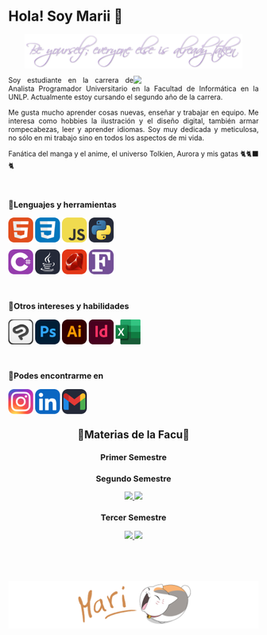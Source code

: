 <h1>Hola! Soy Marii 🌱</h1>

<p align="center">
  <img align="center" src="https://github.com/Marimari2342/Marimari2342.github.io/blob/main/imagenes/oscarW.png" alt="oscwilde" height="70"/>
</p>


<img align="right" src="https://github-readme-stats.vercel.app/api?username=Marimari2342&show_icons=true&title_color=ffffff&icon_color=9F33FF&text_color=9f9f9f&bg_color=000000&border_color=9F33FF&include_all_commits=true" width="50%">
<!--
<img align="right" src="https://github-readme-stats.vercel.app/api/top-langs/?username=Marimari2342&show_icons=true&title_color=ffffff&icon_color=9F33FF&text_color=9f9f9f&bg_color=000000&border_color=9F33FF&include_all_commits=true"  width="50%">-->

<p align="justify" >Soy estudiante en la carrera de Analista Programador Universitario en la Facultad de Informática en la UNLP. Actualmente estoy cursando el segundo año de la carrera.</p>
<p align="justify" >Me gusta mucho aprender cosas nuevas, enseñar y trabajar en equipo. Me interesa como hobbies la ilustración y el diseño digital, también armar rompecabezas, leer y aprender idiomas. Soy muy dedicada y meticulosa, no sólo en mi trabajo sino en todos los aspectos de mi vida.</p>
<p align="justify" >Fanática del manga y el anime, el universo Tolkien, Aurora y mis gatas 🐈🐈‍⬛🐈</p>
<br>

<h3>🍄Lenguajes y herramientas</h3>

<p align="left">
  <img align="center" src="https://github.com/tandpfun/skill-icons/blob/main/icons/HTML.svg" alt="html" height="50" width="50" />
  <img align="center" src="https://github.com/tandpfun/skill-icons/blob/main/icons/CSS.svg" alt="css" height="50" width="50" />
  <img align="center" src="https://github.com/tandpfun/skill-icons/blob/main/icons/JavaScript.svg" alt="javascript" height="50" width="50" />
  <img align="center" src="https://github.com/tandpfun/skill-icons/blob/main/icons/Python-Dark.svg" alt="python" height="50" width="50" />
</p>
<p align="left">
  <img align="center" src="https://github.com/tandpfun/skill-icons/blob/main/icons/CS.svg" alt="c#" height="50" width="50" />
  <img align="center" src="https://github.com/tandpfun/skill-icons/blob/main/icons/Java-Dark.svg" alt="java" height="50" width="50" />
  <img align="center" src="https://github.com/tandpfun/skill-icons/blob/main/icons/Ruby.svg" alt="ruby" height="50" width="50" />
  <img align="center" src="https://github.com/tandpfun/skill-icons/blob/main/icons/Fortran.svg" alt="fortran" height="50" width="50" />
</p><br>


<h3>🍒Otros intereses y habilidades</h3>

<p align="left">
  <img align="center" src="https://github.com/Marimari2342/Marimari2342.github.io/blob/main/imagenes/clip.png" alt="clip" height="50" width="50" />
  <img align="center" src="https://github.com/tandpfun/skill-icons/blob/main/icons/Photoshop.svg" alt="photoshop" height="50" width="50" />
  <img align="center" src="https://github.com/tandpfun/skill-icons/blob/main/icons/Illustrator.svg" alt="illust" height="50" width="50" />
  <img align="center" src="https://github.com/Marimari2342/Marimari2342.github.io/blob/main/imagenes/indesign.png" alt="indesign" height="50" width="50" />
  <img align="center" src="https://github.com/Marimari2342/Marimari2342.github.io/blob/main/imagenes/excel.png" alt="excel" height="50" width="50" />
</p><br>


<h3>🌵Podes encontrarme en</h3>

<p align="left">
  <a href="https://www.instagram.com/marianroj" target="blank"><img align="center" src="https://github.com/tandpfun/skill-icons/blob/main/icons/Instagram.svg" alt="mariinsta" height="50" width="50" /></a>
  <a href="https://www.linkedin.com/in/marianroj/" target="blank"><img align="center" src="https://github.com/tandpfun/skill-icons/blob/main/icons/LinkedIn.svg" alt="mariin" height="50" width="50"/></a>
  <a href="mailto:marianroj.2342@gmail.com" target="blank"><img align="center" src="https://github.com/tandpfun/skill-icons/blob/main/icons/Gmail-Dark.svg" alt="mariemail" height="50" width="50"/></a>  
</p>

<h2 align="center">🌸Materias de la Facu🍏</h2>
<div align="center">
<h3>Primer Semestre</h3>

<h3>Segundo Semestre</h3>
    <a href="https://github.com/Marimari2342/Arquitectura-de-Computadoras">
      <img height="120px" src="https://github-readme-stats.vercel.app/api/pin/?username=Marimari2342&repo=Arquitectura-de-Computadoras&title_color=ffffff&icon_color=9F33FF&text_color=9f9f9f&bg_color=000000&border_color=9F33FF"/>
    </a> 
    <a href="https://github.com/Marimari2342/Taller-de-Programacion">
      <img height="120px" src="https://github-readme-stats.vercel.app/api/pin/?username=Marimari2342&repo=Taller-de-Programacion&title_color=ffffff&icon_color=9F33FF&text_color=9f9f9f&bg_color=000000&border_color=9F33FF"/>
    </a>  

<h3>Tercer Semestre</h3>
    <a href="https://github.com/Marimari2342/Seminario.NET">
      <img height="120px"src="https://github-readme-stats.vercel.app/api/pin/?username=Marimari2342&repo=Seminario.NET&title_color=ffffff&icon_color=9F33FF&text_color=9f9f9f&bg_color=000000&border_color=9F33FF"/>
    </a> 
    <a href="https://github.com/Marimari2342/FOD">
      <img height="120px" src="https://github-readme-stats.vercel.app/api/pin/?username=Marimari2342&repo=FOD&title_color=ffffff&icon_color=9F33FF&text_color=9f9f9f&bg_color=000000&border_color=9F33FF"/>
    </a> 
</div>
<br>
<br>
<br>
<br>


<p><img align="center" src="https://github.com/Marimari2342/Marimari2342/blob/main/firmagith.png" alt="marigit"/></p>


